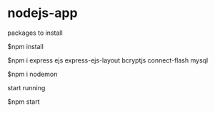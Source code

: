 # nodejs-app

packages to install 

$npm install

$npm i express ejs express-ejs-layout bcryptjs connect-flash mysql 

$npm i nodemon 

start running 

$npm start
